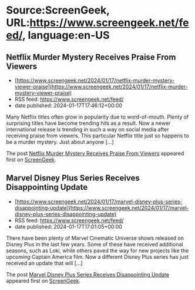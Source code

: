 # Source:ScreenGeek, URL:https://www.screengeek.net/feed/, language:en-US

## Netflix Murder Mystery Receives Praise From Viewers
 - [https://www.screengeek.net/2024/01/17/netflix-murder-mystery-viewer-praise](https://www.screengeek.net/2024/01/17/netflix-murder-mystery-viewer-praise)
 - RSS feed: https://www.screengeek.net/feed/
 - date published: 2024-01-17T17:46:12+00:00

<p>Many Netflix titles often grow in popularity due to word-of-mouth. Plenty of surprising titles have become trending hits as a result. Now a newer international release is trending in such a way on social media after receiving praise from viewers. This particular Netflix title just so happens to be a murder mystery. Just about anyone [...]</p>
<p>The post <a href="https://www.screengeek.net/2024/01/17/netflix-murder-mystery-viewer-praise/">Netflix Murder Mystery Receives Praise From Viewers</a> appeared first on <a href="https://www.screengeek.net">ScreenGeek</a>.</p>

## Marvel Disney Plus Series Receives Disappointing Update
 - [https://www.screengeek.net/2024/01/17/marvel-disney-plus-series-disappointing-update](https://www.screengeek.net/2024/01/17/marvel-disney-plus-series-disappointing-update)
 - RSS feed: https://www.screengeek.net/feed/
 - date published: 2024-01-17T17:01:05+00:00

<p>There have been plenty of Marvel Cinematic Universe shows released on Disney Plus in the last few years. Some of these have received additional seasons, such as Loki, while others paved the way for new projects like the upcoming Captain America film. Now a different Disney Plus series has just received an update that will [...]</p>
<p>The post <a href="https://www.screengeek.net/2024/01/17/marvel-disney-plus-series-disappointing-update/">Marvel Disney Plus Series Receives Disappointing Update</a> appeared first on <a href="https://www.screengeek.net">ScreenGeek</a>.</p>

